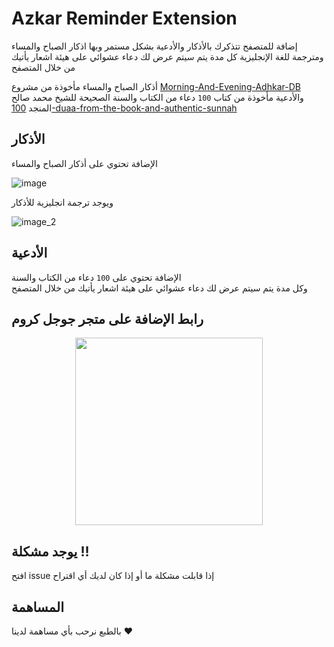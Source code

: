 # Azkar Reminder Extension

إضافة للمتصفح تتذكرك بالأذكار والأدعية بشكل مستمر وبها اذكار الصباح والمساء ومترجمة للغة الإنجليزية
كل مدة يتم سيتم عرض لك دعاء عشوائي على هيئة اشعار يأتيك من خلال المتصفح


أذكار الصباح والمساء مأخوذة من مشروع [Morning-And-Evening-Adhkar-DB](https://github.com/Seen-Arabic/Morning-And-Evening-Adhkar-DB)  
والأدعية مأخوذة من كتاب `100` دعاء من الكتاب والسنة الصحيحة للشيخ محمد صالح المنجد [100-duaa-from-the-book-and-authentic-sunnah](https://github.com/AhmedElTabarani/100-duaa-from-the-book-and-authentic-sunnah)

## الأذكار

الإضافة تحتوي على أذكار الصباح والمساء

![image](https://github.com/AhmedElTabarani/azkar-reminder-extension/assets/69223584/2ea93207-31e4-4469-a544-4ef5324ae491)

ويوجد ترجمة انجليزية للأذكار

![image_2](https://github.com/AhmedElTabarani/azkar-reminder-extension/assets/69223584/fb543899-f64f-4c5b-bff9-0e4e6dc4a5db)

## الأدعية

الإضافة تحتوي على `100` دعاء من الكتاب والسنة  
وكل مدة يتم سيتم عرض لك دعاء عشوائي على هيئة اشعار يأتيك من خلال المتصفح

## رابط الإضافة على متجر جوجل كروم

<div align="center">

<a href="https://chromewebstore.google.com/detail/%D9%85%D8%B0%D9%83%D8%B1-%D8%A7%D9%84%D8%A3%D8%B0%D9%83%D8%A7%D8%B1/fcagcaikgffokonhlfbaainnaknhjkpp" target="_blank">

   <img src="https://github.com/AhmedElTabarani/azkar-reminder-extension/assets/69223584/dcdbbb2c-ac0d-4c74-a4b5-db6e68a28fe4" width="300px">

</a>

</div>

## يوجد مشكلة !!

افتح issue إذا قابلت مشكلة ما أو إذا كان لديك أي اقتراح

## المساهمة

بالطبع نرحب بأي مساهمة لدينا ❤

